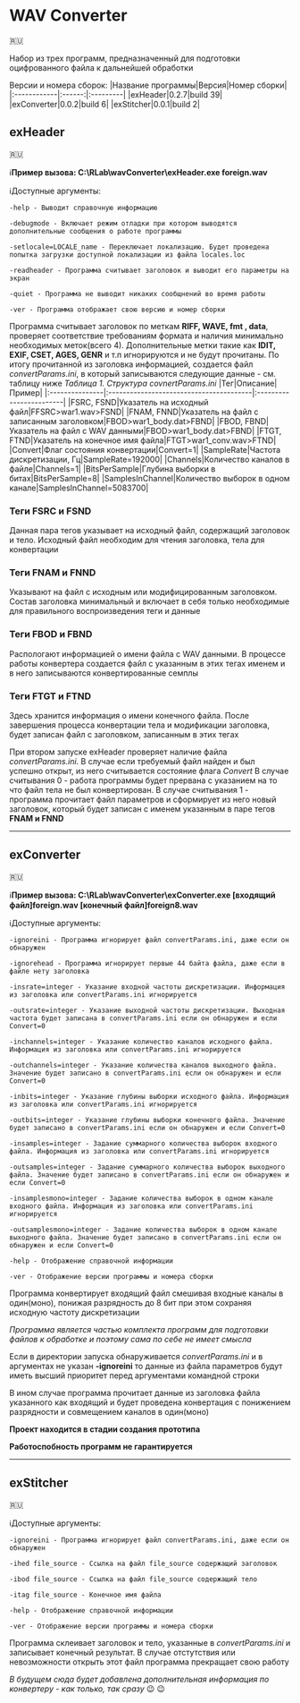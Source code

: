 # WAV Converter
:ru:

Набор из трех программ, предназначенный для подготовки оцифрованного файла к
дальнейшей обработки

Версии и номера сборок:
|Название программы|Версия|Номер сборки|
|:------------|:------:|:---------|
|exHeader|0.2.7|build 39|
|exConverter|0.0.2|build 6|
|exStitcher|0.0.1|build 2|

## exHeader
:ru:

:information_source:**Пример вызова: C:\RLab\wavConverter\exHeader.exe foreign.wav**

:information_source:Доступные аргументы:

    -help - Выводит справочную информацию
	
	-debugmode - Включает режим отладки при котором выводятся дополнительные сообщения о работе программы
	
	-setlocale=LOCALE_name - Переключает локализацию. Будет проведена попытка загрузки доступной локализации из файла locales.loc
	
	-readheader - Программа считывает заголовок и выводит его параметры на экран
	
	-quiet - Программа не выводит никаких сообщнений во время работы
	
	-ver - Программа отображает свою версию и номер сборки
	

Программа считывает заголовок по меткам **RIFF, WAVE, fmt , data**, проверяет соответствие
требованиям формата и наличия минимально необходимых меток(всего 4). Дополнительные метки 
такие как **IDIT, EXIF, CSET, AGES, GENR** и т.п игнорируются и не будут прочитаны. По
итогу прочитанной из заголовка информацией, создается файл *convertParams.ini*, в который
записываются следующие данные - см. таблицу ниже
*Таблица 1. Структура covnertParams.ini*
|Тег|Описание|Пример|
|:---------------|:----------------------------------------|:------------------------|
|FSRC, FSND|Указатель на исходный файл|FFSRC>war1.wav>FSND|
|FNAM, FNND|Указатель на файл с записанным заголовком|FBOD>war1_body.dat>FBND|
|FBOD, FBND|Указатель на файл с WAV данными|FBOD>war1_body.dat>FBND|
|FTGT, FTND|Указатель на конечное имя файла|FTGT>war1_conv.wav>FTND|
|Convert|Флаг состояния конвертации|Convert=1|
|SampleRate|Частота дискретизации, Гц|SampleRate=192000|
|Channels|Количество каналов в файле|Channels=1|
|BitsPerSample|Глубина выборки в битах|BitsPerSample=8|
|SamplesInChannel|Количество выборок в одном канале|SamplesInChannel=5083700|

### Теги FSRC и FSND
Данная пара тегов указывает на исходный файл, содержащий заголовок и тело. Исходный файл
необходим для чтения заголовка, тела для конвертации

### Теги FNAM и FNND
Указывают на файл с исходным или модифицированным заголовком. Состав заголовка минимальный и
включает в себя только необходимые для правильного воспроизведения теги и данные

### Теги FBOD и FBND
Распологают информацией о имени файла с WAV данными. В процессе работы конвертера создается
файл с указанным в этих тегах именем и в него записываются конвертированные семплы

### Теги FTGT и FTND
Здесь хранится информация о имени конечного файла. После завершения процесса конвертации
тела и модификации заголовка, будет записан файл с заголовком, записанным в этих тегах

При втором запуске exHeader проверяет наличие файла *convertParams.ini*. В случае если
требуемый файл найден и был успешно открыт, из него считывается состояние флага *Convert*
В случае считывания 0 - работа программы будет прервана с указанием на то что файл тела
не был конвертирован. В случае считывания 1 - программа прочитает файл параметров и
сформирует из него новый заголовок, который будет записан с именем указанным в паре
тегов **FNAM и FNND**
____
## exConverter
:ru:

:information_source:**Пример вызова: C:\RLab\wavConverter\exConverter.exe [входящий файл]foreign.wav [конечный файл]foreign8.wav**

:information_source:Доступные аргументы:

    -ignoreini - Программа игнорирует файл convertParams.ini, даже если он обнаружен
	
	-ignorehead - Программа игнорирует первые 44 байта файла, даже если в файле нету заголовка
	
	-insrate=integer - Указание входной частоты дискретизации. Информация из заголовка или convertParams.ini игнорируется
	
	-outsrate=integer - Указание выходной частоты дискретизации. Выходная частота будет записана в convertParams.ini если он обнаружен и если Convert=0
	
	-inchannels=integer - Указание количество каналов исходного файла. Информация из заголовка или convertParams.ini игнорируется
	
	-outchannels=integer - Указание количества каналов выходного файла. Значение будет записано в convertParams.ini если он обнаружен и если Convert=0
	
	-inbits=integer - Указание глубины выборки исходного файла. Информация из заголовка или convertParams.ini игнорируется
	
	-outbits=integer - Указание глубины выборки конечного файла. Значение будет записано в convertParams.ini если он обнаружен и если Convert=0
	
	-insamples=integer - Задание суммарного количества выборок входного файла. Информация из заголовка или convertParams.ini игнорируется
	
	-outsamples=integer - Задание суммарного количества выборок выходного файла. Значение будет записано в convertParams.ini если он обнаружен и если Convert=0
	
	-insamplesmono=integer - Задание количества выборок в одном канале входного файла. Информация из заголовка или convertParams.ini игнорируется
	
	-outsamplesmono=integer - Задание количества выборок в одном канале выходного файла. Значение будет записано в convertParams.ini если он обнаружен и если Convert=0
	
	-help - Отображение справочной информации
	
	-ver - Отображение версии программы и номера сборки
	

Программа конвертирует входящий файл смешивая входные каналы в один(моно), понижая
разрядность до 8 бит при этом сохраняя исходную частоту дискретизации

*Программа является частью комплекта программ для подготовки файлов к обработке*
*и поэтому сама по себе не имеет смысла*

Если в директории запуска обнаруживается *convertParams.ini* и в аргументах не указан
**-ignoreini** то данные из файла параметров будут иметь высший приоритет перед
аргументами командной строки

В ином случае программа прочитает данные из заголовка файла указанного как входящий и
будет проведена конвертация с понижением разрядности и совмещением каналов в один(моно)

**Проект находится в стадии создания прототипа**

**Работоспобность программ не гарантируется**

____
## exStitcher
:ru:

:information_source:Доступные аргументы:

    -ignoreini - Программа игнорирует файл convertParams.ini, даже если он обнаружен
	
    -ihed file_source - Ссылка на файл file_source содержащий заголовок
	
	-ibod file_source - Ссылка на файл file_source содержащий тело
	
	-itag file_source - Конечное имя файла
	
	-help - Отображение справочной информации
	
	-ver - Отображение версии программы и номера сборки
	

Программа склеивает заголовок и тело, указанные в *convertParams.ini* и записывает
конечный результат. В случае отстутствия или невозможности открыть этот файл программа
прекращает свою работу

*В будущем сюда будет добавлена дополнительная информация по конвертеру - как только, так сразу* :wink: :wink: